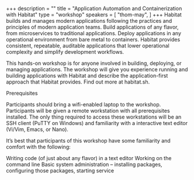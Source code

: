 +++
description = ""
title = "Application Automation and Containerization with Habitat"
type = "workshop"
speakers = [
        "thom-may",
]
+++
Habitat builds and manages modern applications following the practices and principles of modern application teams. Build applications of any flavor, from microservices to traditional applications. Deploy applications in any operational environment from bare metal to containers. Habitat provides consistent, repeatable, auditable applications that lower operational complexity and simplify development workflows.
 
This hands-on workshop is for anyone involved in building, deploying, or managing applications. The workshop will give you experience running and building applications with Habitat and describe the application-first approach that Habitat provides. Find out more at habitat.sh.
 
Prerequisites
 
Participants should bring a wifi-enabled laptop to the workshop. Participants will be given a remote workstation with all prerequisites installed. The only thing required to access these workstations will be an SSH client (PuTTY on Windows) and familiarity with a interactive text editor (Vi/Vim, Emacs, or Nano).
 
It’s best that participants of this workshop have some familiarity and comfort with the following:
 
Writing code (of just about any flavor) in a text editor
Working on the command line
Basic system administration – installing packages, configuring those packages, starting service